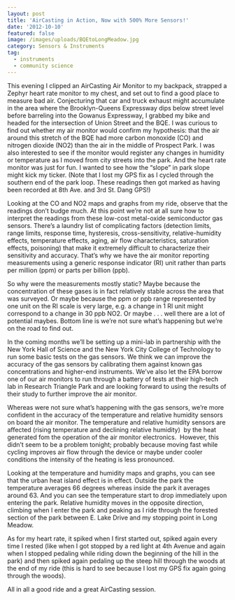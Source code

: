 ```yaml
---
layout: post
title: 'AirCasting in Action, Now with 500% More Sensors!'
date: '2012-10-10'
featured: false
image: /images/uploads/BQEtoLongMeadow.jpg
category: Sensors & Instruments
tag:
  - instruments
  - community science
---
```

<p>This evening I clipped an AirCasting Air Monitor to my backpack, strapped a Zephyr heart rate monitor to my chest, and set out to find a good place to measure bad air. Conjecturing that car and truck exhaust might accumulate in the area where the Brooklyn-Queens Expressway dips below street level before barreling into the Gowanus Expressway, I grabbed my bike and headed for the intersection of Union Street and the BQE. I was curious to find out whether my air monitor would confirm my hypothesis: that the air around this stretch of the BQE had more carbon monoxide (CO) and nitrogen dioxide (NO2) than the air in the middle of Prospect Park. I was also interested to see if the monitor would register any changes in humidity or temperature as I moved from city streets into the park. And the heart rate monitor was just for fun. I wanted to see how the “slope” in park slope might kick my ticker. (Note that I lost my GPS fix as I cycled through the southern end of the park loop. These readings then got marked as having been recorded at 8th Ave. and 3rd St. Dang GPS!)</p>

<p>Looking at the CO and NO2 maps and graphs from my ride, observe that the readings don’t budge much. At this point we’re not at all sure how to interpret the readings from these low-cost metal-oxide semiconductor gas sensors. There’s a laundry list of complicating factors (detection limits, range limits, response time, hysteresis, cross-sensitivity, relative-humidity effects, temperature effects, aging, air flow characteristics, saturation effects, poisoning) that make it extremely difficult to characterize their sensitivity and accuracy. That’s why we have the air monitor reporting measurements using a generic response indicator (RI) unit rather than parts per million (ppm) or parts per billion (ppb).</p>
<p>So why were the measurements mostly static? Maybe because the concentration of these gases is in fact relatively stable across the area that was surveyed. Or maybe because the ppm or ppb range represented by one unit on the RI scale is very large, e.g. a change in 1 RI unit might correspond to a change in 30 ppb NO2. Or maybe . . . well there are a lot of potential maybes. Bottom line is we’re not sure what’s happening but we’re on the road to find out.</p>
<p>In the coming months we’ll be setting up a mini-lab in partnership with the New York Hall of Science and the New York City College of Technology to run some basic tests on the gas sensors. We think we can improve the accuracy of the gas sensors by calibrating them against known gas concentrations and higher-end instruments. We’ve also let the EPA borrow one of our air monitors to run through a battery of tests at their high-tech lab in Research Triangle Park and are looking forward to using the results of their study to further improve the air monitor.</p>
<p>Whereas were not sure what’s happening with the gas sensors, we’re more confident in the accuracy of the temperature and relative humidity sensors on board the air monitor. The temperature and relative humidity sensors are affected (rising temperature and declining relative humidity)  by the heat generated fom the operation of the air monitor electronics.  However, this didn’t seem to be a problem tonight; probably because moving fast while cycling improves air flow through the device or maybe under cooler conditions the intensity of the heating is less pronounced.</p>
<p>Looking at the temperature and humidity maps and graphs, you can see that the urban heat island effect is in effect. Outside the park the temperature averages 66 degrees whereas inside the park it averages around 63. And you can see the temperature start to drop immediately upon entering the park. Relative humidity moves in the opposite direction, climbing when I enter the park and peaking as I ride through the forested section of the park between E. Lake Drive and my stopping point in Long Meadow.</p>
<p>As for my heart rate, it spiked when I first started out, spiked again every time I rested (like when I got stopped by a red light at 4th Avenue and again when I stopped pedaling while riding down the beginning of the hill in the park) and then spiked again pedaling up the steep hill through the woods at the end of my ride (this is hard to see because I lost my GPS fix again going through the woods).</p>
<p>All in all a good ride and a great AirCasting session.</p>
